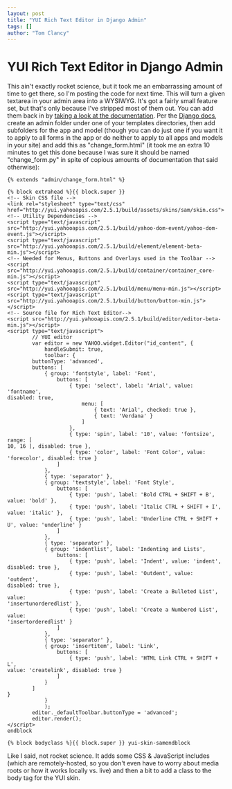 ```yaml
---
layout: post
title: "YUI Rich Text Editor in Django Admin"
tags: []
author: "Tom Clancy"
---
```


# YUI Rich Text Editor in Django Admin

This ain't exactly rocket science, but it took me an embarrassing amount of time to get there, so I'm posting the code for next time. This will turn a given textarea in your admin area into a WYSIWYG. It's got a fairly small feature set, but that's only because I've stripped most of them out. You can add them back in by <a href="http://developer.yahoo.com/yui/editor/">taking a look at the documentation</a>. Per the <a href="http://docs.djangoproject.com/en/dev/ref/contrib/admin/#overriding-admin-templates">Django docs</a>, create an admin folder under one of your templates directories, then add subfolders for the app and model (though you can do just one if you want it to apply to all forms in the app or do neither to apply to all apps and models in your site) and add this as "change_form.html" (it took me an extra 10 minutes to get this done because I was sure it should be named "change_form.py" in spite of copious amounts of documentation that said otherwise):

```
{% extends "admin/change_form.html" %}

{% block extrahead %}{{ block.super }}
<!-- Skin CSS file -->
<link rel="stylesheet" type="text/css" href="http://yui.yahooapis.com/2.5.1/build/assets/skins/sam/skin.css">
<!-- Utility Dependencies -->
<script type="text/javascript" src="http://yui.yahooapis.com/2.5.1/build/yahoo-dom-event/yahoo-dom-event.js"></script>
<script type="text/javascript" src="http://yui.yahooapis.com/2.5.1/build/element/element-beta-min.js"></script>
<!-- Needed for Menus, Buttons and Overlays used in the Toolbar -->
<script src="http://yui.yahooapis.com/2.5.1/build/container/container_core-min.js"></script>
<script type="text/javascript" src="http://yui.yahooapis.com/2.5.1/build/menu/menu-min.js"></script>
<script type="text/javascript" src="http://yui.yahooapis.com/2.5.1/build/button/button-min.js"></script>
<!-- Source file for Rich Text Editor-->
<script src="http://yui.yahooapis.com/2.5.1/build/editor/editor-beta-min.js"></script>
<script type="text/javascript">
		// YUI editor
		var editor = new YAHOO.widget.Editor("id_content", {
			handleSubmit: true,
			toolbar: {
        buttonType: 'advanced',
        buttons: [
            { group: 'fontstyle', label: 'Font',
                buttons: [
                    { type: 'select', label: 'Arial', value: 'fontname',
disabled: true,
                        menu: [
                            { text: 'Arial', checked: true },
                            { text: 'Verdana' }
                        ]
                    },
                    { type: 'spin', label: '10', value: 'fontsize', range: [
10, 16 ], disabled: true },
					{ type: 'color', label: 'Font Color', value: 'forecolor', disabled: true }
                ]
            },
            { type: 'separator' },
            { group: 'textstyle', label: 'Font Style',
                buttons: [
                    { type: 'push', label: 'Bold CTRL + SHIFT + B', value: 'bold' },
                    { type: 'push', label: 'Italic CTRL + SHIFT + I', value: 'italic' },
					{ type: 'push', label: 'Underline CTRL + SHIFT + U', value: 'underline' }
                ]
            },
			{ type: 'separator' },
            { group: 'indentlist', label: 'Indenting and Lists',
                buttons: [
                    { type: 'push', label: 'Indent', value: 'indent',
disabled: true },
                    { type: 'push', label: 'Outdent', value: 'outdent',
disabled: true },
                    { type: 'push', label: 'Create a Bulleted List', value:
'insertunorderedlist' },
                    { type: 'push', label: 'Create a Numbered List', value:
'insertorderedlist' }
                ]
            },
            { type: 'separator' },
            { group: 'insertitem', label: 'Link',
                buttons: [
                    { type: 'push', label: 'HTML Link CTRL + SHIFT + L',
value: 'createlink', disabled: true }
                ]
            }
        ]
}
			}
			);
		editor._defaultToolbar.buttonType = 'advanced';
		editor.render();
</script>
endblock

{% block bodyclass %}{{ block.super }} yui-skin-samendblock
```

Like I said, not rocket science. It adds some CSS & JavaScript includes (which are remotely-hosted, so you don't even have to worry about media roots or how it works locally vs. live) and then a bit to add a class to the body tag for the YUI skin.
